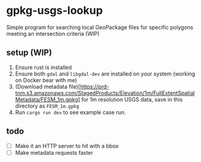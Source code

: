 # gpkg-usgs-lookup
Simple program for searching local GeoPackage files for specific polygons meeting an intersection criteria (WIP)

## setup (WIP)

1. Ensure rust is installed
2. Ensure both `gdal` and `libgdal-dev` are installed on your system (working on Docker bear with me)
3. (Download metadata file)[https://prd-tnm.s3.amazonaws.com/StagedProducts/Elevation/1m/FullExtentSpatialMetadata/FESM_1m.gpkg] for 1m resolution USGS data, save in this directory as `FESM_1m.gpkg`
4. Run `cargo run dev` to see example case run.

## todo

- [ ] Make it an HTTP server to hit with a bbox
- [ ] Make metadata requests faster
